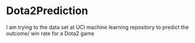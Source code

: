# Dota2Prediction

I am trying to the data set at UCI machine learning repository to predict
the outcome/ win rate for a Dota2 game
